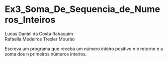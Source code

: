 # Ex3_Soma_De_Sequencia_de_Numeros_Inteiros
Lucas Daniel da Costa Rabaquim<br>
Rafaella Medeiros Trexler Mourão<br>

Escreva um programa que receba um número inteiro positivo n e retorne e a soma dos n primeiros números inteiros.
